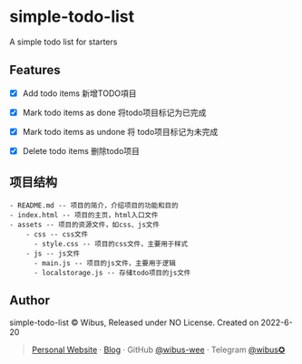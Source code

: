 # simple-todo-list
A simple todo list for starters

## Features

* [x] Add todo items 新增TODO項目
* [x] Mark todo items as done 将todo项目标记为已完成
* [x] Mark todo items as undone 将 todo项目标记为未完成
* [x] Delete todo items 删除todo项目


## 项目结构

    - README.md -- 项目的简介，介绍项目的功能和目的
    - index.html -- 项目的主页，html入口文件
    - assets -- 项目的资源文件，如css、js文件
        - css -- css文件
          - style.css -- 项目的css文件，主要用于样式
        - js -- js文件
          - main.js -- 项目的js文件，主要用于逻辑
          - localstorage.js -- 存储todo项目的js文件


## Author

simple-todo-list © Wibus, Released under NO License. Created on 2022-6-20

> [Personal Website](http://iucky.cn/) · [Blog](https://blog.iucky.cn/) · GitHub [@wibus-wee](https://github.com/wibus-wee/) · Telegram [@wibus✪](https://t.me/wibus_wee)